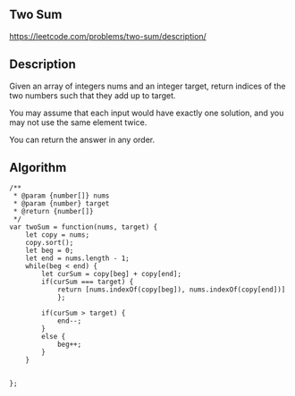 ## Two Sum
https://leetcode.com/problems/two-sum/description/

## Description
Given an array of integers nums and an integer target, return indices of the two numbers such that they add up to target.

You may assume that each input would have exactly one solution, and you may not use the same element twice.

You can return the answer in any order.

## Algorithm
`````
/**
 * @param {number[]} nums
 * @param {number} target
 * @return {number[]}
 */
var twoSum = function(nums, target) {
    let copy = nums;
    copy.sort();
    let beg = 0;
    let end = nums.length - 1;
    while(beg < end) {
        let curSum = copy[beg] + copy[end];
        if(curSum === target) { 
            return [nums.indexOf(copy[beg]), nums.indexOf(copy[end])]
            };
        
        if(curSum > target) {
            end--;
        }
        else {
            beg++;
        }
    }


};
`````
